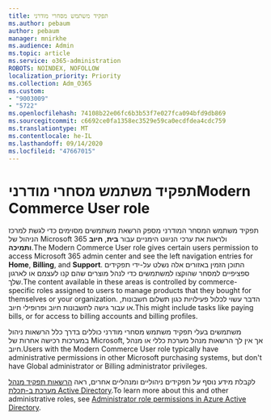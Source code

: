 ```yaml
---
title: תפקיד משתמש מסחרי מודרני
ms.author: pebaum
author: pebaum
manager: mnirkhe
ms.audience: Admin
ms.topic: article
ms.service: o365-administration
ROBOTS: NOINDEX, NOFOLLOW
localization_priority: Priority
ms.collection: Adm_O365
ms.custom:
- "9003009"
- "5722"
ms.openlocfilehash: 74108b22e06fc6b3b53f7e027fca094bfd9db869
ms.sourcegitcommit: c6692ce0fa1358ec3529e59ca0ecdfdea4cdc759
ms.translationtype: MT
ms.contentlocale: he-IL
ms.lasthandoff: 09/14/2020
ms.locfileid: "47667015"
---
```

# <a name="modern-commerce-user-role"></a><span data-ttu-id="4c3cf-102">תפקיד משתמש מסחרי מודרני</span><span class="sxs-lookup"><span data-stu-id="4c3cf-102">Modern Commerce User role</span></span>

<span data-ttu-id="4c3cf-103">תפקיד משתמש המסחר המודרני מספק הרשאת משתמשים מסוימים כדי לגשת למרכז הניהול של Microsoft 365 ולראות את ערכי הניווט הימניים עבור **בית**, **חיוב** **ותמיכה**.</span><span class="sxs-lookup"><span data-stu-id="4c3cf-103">The Modern Commerce User role gives certain users permission to access Microsoft 365 admin center and see the left navigation entries for **Home**, **Billing**, and **Support**.</span></span> <span data-ttu-id="4c3cf-104">התוכן הזמין באזורים אלה נשלט על-ידי תפקידים ספציפיים למסחר שהוקצו למשתמשים כדי לנהל מוצרים שהם קנו לעצמם או לארגון שלך.</span><span class="sxs-lookup"><span data-stu-id="4c3cf-104">The content available in these areas is controlled by commerce-specific roles assigned to users to manage products that they bought for themselves or your organization.</span></span> <span data-ttu-id="4c3cf-105">הדבר עשוי לכלול פעילויות כגון תשלום חשבונות, או עבור גישה לחשבונות חיוב ופרופילי חיוב.</span><span class="sxs-lookup"><span data-stu-id="4c3cf-105">This might include tasks like paying bills, or for access to billing accounts and billing profiles.</span></span>

<span data-ttu-id="4c3cf-106">משתמשים בעלי תפקיד משתמש מסחרי מודרני כוללים בדרך כלל הרשאות ניהול במערכות רכישה אחרות של Microsoft, אך אין לך הרשאות מנהל מערכת כללי או מנהל חיוב.</span><span class="sxs-lookup"><span data-stu-id="4c3cf-106">Users with the Modern Commerce User role typically have administrative permissions in other Microsoft purchasing systems, but don't have Global administrator or Billing administrator privileges.</span></span>

<span data-ttu-id="4c3cf-107">לקבלת מידע נוסף על תפקידים ניהוליים ומנהליים אחרים, ראה [הרשאות תפקיד מנהל מערכת ב-תכלת Active Directory](https://docs.microsoft.com/azure/active-directory/users-groups-roles/directory-assign-admin-roles#modern-commerce-administrator).</span><span class="sxs-lookup"><span data-stu-id="4c3cf-107">To learn more about this and other administrative roles, see [Administrator role permissions in Azure Active Directory](https://docs.microsoft.com/azure/active-directory/users-groups-roles/directory-assign-admin-roles#modern-commerce-administrator).</span></span>